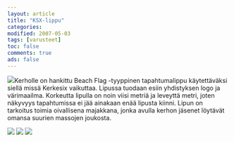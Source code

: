```yaml
--- 
layout: article 
title: "KSX-lippu" 
categories: 
modified: 2007-05-03 
tags: [varusteet]
toc: false 
comments: true 
ads: false 
--- 
```


![](/Media/Default/BlogPost/blog/ksx-lippu/jukola%20026.jpg)Kerholle on
hankittu Beach Flag -tyyppinen tapahtumalippu käytettäväksi siellä missä
Kerkesix vaikuttaa. Lipussa tuodaan esiin yhdistyksen logo ja
värimaailma. Korkeutta lipulla on noin viisi metriä ja leveyttä metri,
joten näkyvyys tapahtumissa ei jää ainakaan enää lipusta kiinni. Lipun
on tarkoitus toimia oivallisena majakkana, jonka avulla kerhon jäsenet
löytävät omansa suurien massojen joukosta.

![](/Media/Default/BlogPost/blog/ksx-lippu/Jukola2008%20016.jpg) ![](http://kerkesix.fi/Media/Default/BlogPost/blog/ksx-lippu/mtb%20lohja%2024%202007%20106.jpg) ![](/Media/Default/BlogPost/blog/ksx-lippu/KSX-lippu%20005.jpg) 

